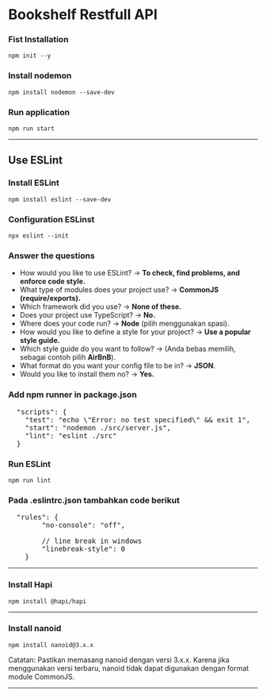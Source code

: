 # Bookshelf Restfull API

### Fist Installation
`npm init --y`

### Install nodemon
`npm install nodemon --save-dev`

### Run application
`npm run start`

---

## Use ESLint

### Install ESLint
`npm install eslint --save-dev`

### Configuration ESLinst
`npx eslint --init`

### Answer the questions
* How would you like to use ESLint? -> <b>To check, find problems, and enforce code style.</b>
* What type of modules does your project use? -> <b>CommonJS (require/exports).</b>
* Which framework did you use? -> <b>None of these. </b>
* Does your project use TypeScript? -> <b>No.</b>
* Where does your code run? -> <b>Node</b> (pilih menggunakan spasi).
* How would you like to define a style for your project? -> <b>Use a popular style guide.</b>
* Which style guide do you want to follow? -> (Anda bebas memilih, sebagai contoh pilih <b>AirBnB</b>).
* What format do you want your config file to be in? -> <b>JSON</b>.
* Would you like to install them no? -> <b>Yes.</b>

### Add npm runner in <b>package.json</b>
<pre>
  "scripts": {
    "test": "echo \"Error: no test specified\" && exit 1",
    "start": "nodemon ./src/server.js",
    "lint": "eslint ./src"
  }
</pre>

### Run ESLint
`npm run lint`

### Pada .eslintrc.json tambahkan code berikut
<pre>
  "rules": {
        "no-console": "off",
        
        // line break in windows
        "linebreak-style": 0
    }
</pre>

---

### Install Hapi
`npm install @hapi/hapi`

---

### Install nanoid
`npm install nanoid@3.x.x`

Catatan: Pastikan memasang nanoid dengan versi 3.x.x. Karena jika menggunakan versi terbaru, nanoid tidak dapat digunakan dengan format module CommonJS.

---
